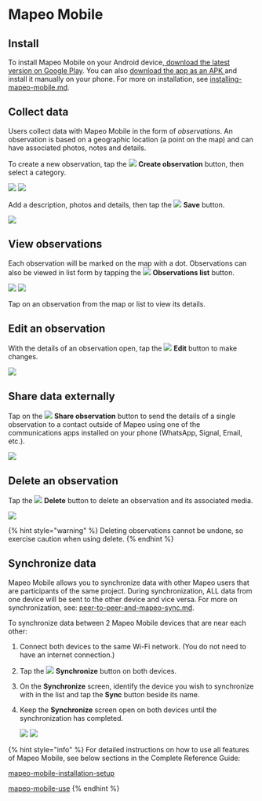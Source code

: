 # Mapeo Mobile

## Install

To install Mapeo Mobile on your Android device,[ download the latest version on Google Play​](https://play.google.com/store/apps/details?id=com.mapeo\&hl=en\_US). ​You can also [download the app as an APK ](https://apk.mapeo.app/latest/)and install it manually on your phone. ​For more on installation, see [installing-mapeo-mobile.md](../complete-reference-guide/mapeo-mobile-installation-setup/installing-mapeo-mobile.md "mention").

## Collect data

Users collect data with Mapeo Mobile in the form of _observations_. An observation is based on a geographic location (a point on the map) and can have associated photos, notes and details.&#x20;

To create a new observation, tap the ![](../.gitbook/assets/create\_observation.png) **Create observation** button, then select a category.

![](../.gitbook/assets/Homescreen-Create\_observation\_button.jpg)     ![](../.gitbook/assets/Categories\_screen.jpg)



Add a description, photos and details, then tap the ![](../.gitbook/assets/app\_icons\_save\_35px.png) **Save** button.

![](../.gitbook/assets/Mm\_Save\_observation.jpg)

## View observations

Each observation will be marked on the map with a dot. Observations can also be viewed in list form by tapping the ![](<../.gitbook/assets/app icons\_observation-list\_35px.png>) **Observations list** button.

![](../.gitbook/assets/Homescreen-Observations\_list\_button.jpg)     ![](../.gitbook/assets/Observations\_list\_screen.jpg)

Tap on an observation from the map or list to view its details.&#x20;

## Edit an observation

With the details of an observation open, tap the ![](../.gitbook/assets/app\_icons\_edit\_35px.png) **Edit** button to make changes.&#x20;

![](../.gitbook/assets/Edit\_observation\_button.jpg)

## Share data externally

Tap on the ![](../.gitbook/assets/app\_icons\_share\_35px.png) **Share observation** button to send the details of a single observation to a contact outside of Mapeo using one of the communications apps installed on your phone (WhatsApp, Signal, Email, etc.).

![](../.gitbook/assets/Share\_button.jpg)

## Delete an observation

Tap the ![](../.gitbook/assets/app\_icons\_Delete-trash.png) **Delete** button to delete an observation and its associated media.

![](../.gitbook/assets/Delete\_button.jpg)

{% hint style="warning" %}
Deleting observations cannot be undone, so exercise caution when using delete.
{% endhint %}

## Synchronize data

Mapeo Mobile allows you to synchronize data with other Mapeo users that are participants of the same project. During synchronization, ALL data from one device will be sent to the other device and vice versa. For more on synchronization, see: [peer-to-peer-and-mapeo-sync.md](../introduction/about-mapeo/peer-to-peer-and-mapeo-sync.md "mention").

To synchronize data between 2 Mapeo Mobile devices that are near each other:

1. Connect both devices to the same Wi-Fi network. (You do not need to have an internet connection.)
2. Tap the ![](../.gitbook/assets/app\_icons\_Sync\_35px.png) **Synchronize** button on both devices.
3. On the **Synchronize** screen, identify the device you wish to synchronize with in the list and tap the **Sync** button beside its name.
4.  Keep the **Synchronize** screen open on both devices until the synchronization has completed.



    ![](../.gitbook/assets/Homescreen-Sync\_button.jpg)     ![](../.gitbook/assets/Sync\_screen\_mobile\_sync\_button.jpg)



{% hint style="info" %}
For detailed instructions on how to use all features of Mapeo Mobile, see below sections in the Complete Reference Guide:

[mapeo-mobile-installation-setup](../complete-reference-guide/mapeo-mobile-installation-setup/ "mention")

[mapeo-mobile-use](../complete-reference-guide/mapeo-mobile-use/ "mention")
{% endhint %}

